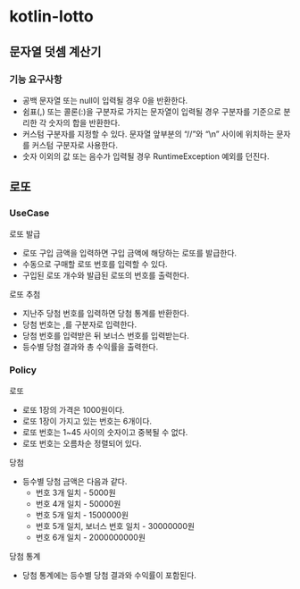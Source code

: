 # kotlin-lotto
## 문자열 덧셈 계산기
### 기능 요구사항
- 공백 문자열 또는 null이 입력될 경우 0을 반환한다.
- 쉼표(,) 또는 콜론(:)을 구분자로 가지는 문자열이 입력될 경우 구분자를 기준으로 분리한 각 숫자의 합을 반환한다.
- 커스텀 구분자를 지정할 수 있다. 문자열 앞부분의 “//”와 “\n” 사이에 위치하는 문자를 커스텀 구분자로 사용한다.
- 숫자 이외의 값 또는 음수가 입력될 경우 RuntimeException 예외를 던진다.

## 로또
### UseCase
로또 발급
- 로또 구입 금액을 입력하면 구입 금액에 해당하는 로또를 발급한다.
- 수동으로 구매할 로또 번호를 입력할 수 있다.
- 구입된 로또 개수와 발급된 로또의 번호를 출력한다.

로또 추첨
- 지난주 당첨 번호를 입력하면 당첨 통계를 반환한다.
- 당첨 번호는 ,를 구분자로 입력한다.
- 당첨 번호를 입력받은 뒤 보너스 번호를 입력받는다.
- 등수별 당첨 결과와 총 수익률을 출력한다.

### Policy
로또
- 로또 1장의 가격은 1000원이다.
- 로또 1장이 가지고 있는 번호는 6개이다.
- 로또 번호는 1~45 사이의 숫자이고 중복될 수 없다.
- 로또 번호는 오름차순 정렬되어 있다.

당첨
- 등수별 당첨 금액은 다음과 같다.
  - 번호 3개 일치 - 5000원
  - 번호 4개 일치 - 50000원
  - 번호 5개 일치 - 1500000원
  - 번호 5개 일치, 보너스 번호 일치 - 30000000원
  - 번호 6개 일치 - 2000000000원

당첨 통계
- 당첨 통계에는 등수별 당첨 결과와 수익률이 포함된다.
